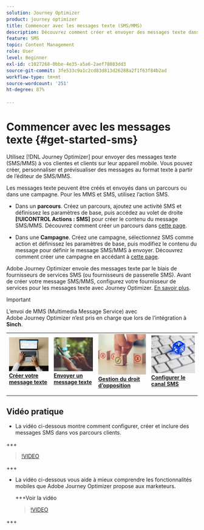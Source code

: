 ```yaml
---
solution: Journey Optimizer
product: journey optimizer
title: Commencer avec les messages texte (SMS/MMS)
description: Découvrez comment créer et envoyer des messages texte dans Journey Optimizer.
feature: SMS
topic: Content Management
role: User
level: Beginner
exl-id: c1027268-0bbe-4e35-a5a6-2aef78083dd3
source-git-commit: 3fe533c9a1c2cd83d813d26288a2f1f63f84b2ad
workflow-type: tm+mt
source-wordcount: '251'
ht-degree: 87%

---
```


# Commencer avec les messages texte {#get-started-sms}

Utilisez [!DNL Journey Optimizer] pour envoyer des messages texte (SMS/MMS) à vos clientes et clients sur leur appareil mobile. Vous pouvez créer, personnaliser et prévisualiser des messages au format texte à partir de l’éditeur de SMS/MMS.

Les messages texte peuvent être créés et envoyés dans un parcours ou dans une campagne. Pour les MMS et SMS, utilisez l’action SMS.

* Dans un **parcours**. Créez un parcours, ajoutez une activité SMS et définissez les paramètres de base, puis accédez au volet de droite **[!UICONTROL Actions : SMS]** pour créer le contenu du message SMS/MMS. Découvrez comment créer un parcours dans [cette page](../building-journeys/journey-gs.md).

* Dans une **Campagne**. Créez une campagne, sélectionnez SMS comme action et définissez les paramètres de base, puis modifiez le contenu du message pour définir le message SMS/MMS à envoyer. Découvrez comment créer une campagne en accédant à [cette page](../campaigns/create-campaign.md#configure).

Adobe Journey Optimizer envoie des messages texte par le biais de fournisseurs de services SMS (ou fournisseurs de passerelle SMS). Avant de créer votre message SMS/MMS, configurez votre fournisseur de services pour les messages texte avec Journey Optimizer. [En savoir plus](sms-configuration.md).

>[!IMPORTANT]
>
> L’envoi de MMS (Multimedia Message Service) avec Adobe Journey Optimizer n’est pris en charge que lors de l’intégration à **Sinch**.


<table style="table-layout:fixed"><tr style="border: 0;">
<td>
<a href="create-sms.md">
<img alt="Prospect" src="../assets/do-not-localize/sms-create.jpeg">
</a>
<div><a href="create-sms.md"><strong>Créer votre message texte</strong>
</div>
<p>
</td>
<td>
<a href="send-sms.md">
<img alt="Peu fréquent" src="../assets/do-not-localize/sms-sending.jpg">
</a>
<div>
<a href="send-sms.md"><strong>Envoyer un message texte</strong></a>
</div>
<p></td>
<td>
<a href="sms-opt-out.md">
<img alt="Validation" src="../assets/do-not-localize/sms-opt-out.jpg">
</a>
<div>
<a href="sms-opt-out.md"><strong>Gestion du droit d’opposition</strong></a>
</div>
<p>
</td>
<td>
<a href="sms-configuration.md">
<img alt="Validation" src="../assets/do-not-localize/sms-config.jpg">
</a>
<div>
<a href="sms-configuration.md"><strong>Configurer le canal SMS</strong></a>
</div>
<p>
</td>
</tr></table>

## Vidéo pratique

* La vidéo ci-dessous montre comment configurer, créer et inclure des messages SMS dans vos parcours clients.

+++

  >[!VIDEO](https://video.tv.adobe.com/v/3420509?learn=on)

+++

* La vidéo ci-dessous vous aide à mieux comprendre les fonctionnalités mobiles que Adobe Journey Optimizer propose aux marketeurs.


  +++Voir la vidéo

  >[!VIDEO](https://video.tv.adobe.com/v/3426021?quality=12&learn=on)

+++
